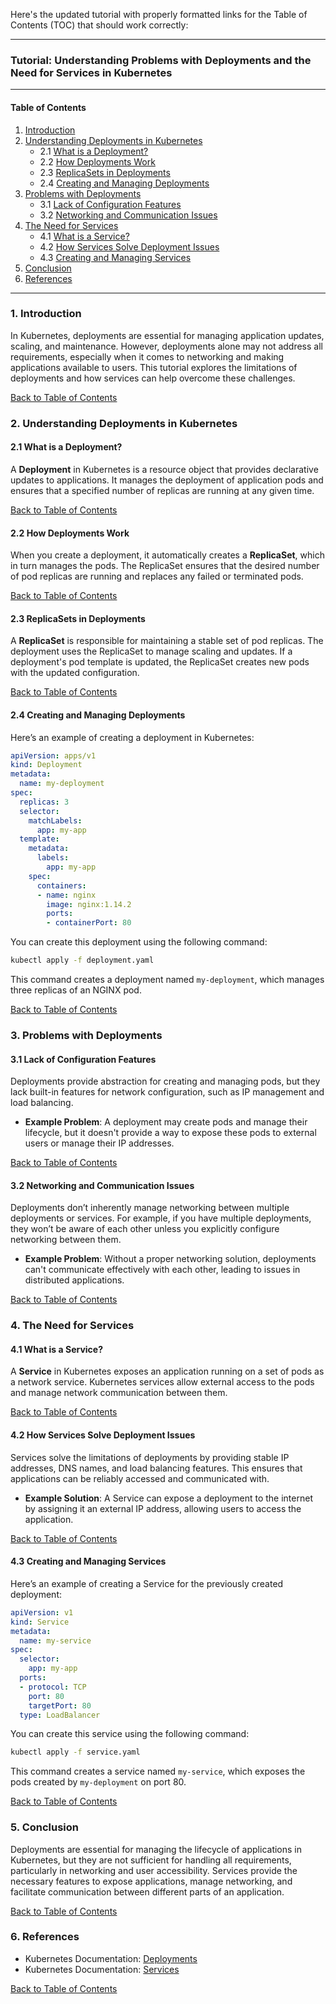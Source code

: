 Here's the updated tutorial with properly formatted links for the Table of Contents (TOC) that should work correctly:

---

### Tutorial: Understanding Problems with Deployments and the Need for Services in Kubernetes

---

#### **Table of Contents**

1. [Introduction](#1-introduction)
2. [Understanding Deployments in Kubernetes](#2-understanding-deployments-in-kubernetes)
   - 2.1 [What is a Deployment?](#21-what-is-a-deployment)
   - 2.2 [How Deployments Work](#22-how-deployments-work)
   - 2.3 [ReplicaSets in Deployments](#23-replicasets-in-deployments)
   - 2.4 [Creating and Managing Deployments](#24-creating-and-managing-deployments)
3. [Problems with Deployments](#3-problems-with-deployments)
   - 3.1 [Lack of Configuration Features](#31-lack-of-configuration-features)
   - 3.2 [Networking and Communication Issues](#32-networking-and-communication-issues)
4. [The Need for Services](#4-the-need-for-services)
   - 4.1 [What is a Service?](#41-what-is-a-service)
   - 4.2 [How Services Solve Deployment Issues](#42-how-services-solve-deployment-issues)
   - 4.3 [Creating and Managing Services](#43-creating-and-managing-services)
5. [Conclusion](#5-conclusion)
6. [References](#6-references)

---

### 1. Introduction

In Kubernetes, deployments are essential for managing application updates, scaling, and maintenance. However, deployments alone may not address all requirements, especially when it comes to networking and making applications available to users. This tutorial explores the limitations of deployments and how services can help overcome these challenges.

[Back to Table of Contents](#table-of-contents)

### 2. Understanding Deployments in Kubernetes

#### 2.1 What is a Deployment?

A **Deployment** in Kubernetes is a resource object that provides declarative updates to applications. It manages the deployment of application pods and ensures that a specified number of replicas are running at any given time.

[Back to Table of Contents](#table-of-contents)

#### 2.2 How Deployments Work

When you create a deployment, it automatically creates a **ReplicaSet**, which in turn manages the pods. The ReplicaSet ensures that the desired number of pod replicas are running and replaces any failed or terminated pods.

[Back to Table of Contents](#table-of-contents)

#### 2.3 ReplicaSets in Deployments

A **ReplicaSet** is responsible for maintaining a stable set of pod replicas. The deployment uses the ReplicaSet to manage scaling and updates. If a deployment's pod template is updated, the ReplicaSet creates new pods with the updated configuration.

[Back to Table of Contents](#table-of-contents)

#### 2.4 Creating and Managing Deployments

Here’s an example of creating a deployment in Kubernetes:

```yaml
apiVersion: apps/v1
kind: Deployment
metadata:
  name: my-deployment
spec:
  replicas: 3
  selector:
    matchLabels:
      app: my-app
  template:
    metadata:
      labels:
        app: my-app
    spec:
      containers:
      - name: nginx
        image: nginx:1.14.2
        ports:
        - containerPort: 80
```

You can create this deployment using the following command:

```bash
kubectl apply -f deployment.yaml
```

This command creates a deployment named `my-deployment`, which manages three replicas of an NGINX pod.

[Back to Table of Contents](#table-of-contents)

### 3. Problems with Deployments

#### 3.1 Lack of Configuration Features

Deployments provide abstraction for creating and managing pods, but they lack built-in features for network configuration, such as IP management and load balancing.

- **Example Problem**: A deployment may create pods and manage their lifecycle, but it doesn't provide a way to expose these pods to external users or manage their IP addresses.

[Back to Table of Contents](#table-of-contents)

#### 3.2 Networking and Communication Issues

Deployments don’t inherently manage networking between multiple deployments or services. For example, if you have multiple deployments, they won’t be aware of each other unless you explicitly configure networking between them.

- **Example Problem**: Without a proper networking solution, deployments can't communicate effectively with each other, leading to issues in distributed applications.

[Back to Table of Contents](#table-of-contents)

### 4. The Need for Services

#### 4.1 What is a Service?

A **Service** in Kubernetes exposes an application running on a set of pods as a network service. Kubernetes services allow external access to the pods and manage network communication between them.

[Back to Table of Contents](#table-of-contents)

#### 4.2 How Services Solve Deployment Issues

Services solve the limitations of deployments by providing stable IP addresses, DNS names, and load balancing features. This ensures that applications can be reliably accessed and communicated with.

- **Example Solution**: A Service can expose a deployment to the internet by assigning it an external IP address, allowing users to access the application.

[Back to Table of Contents](#table-of-contents)

#### 4.3 Creating and Managing Services

Here’s an example of creating a Service for the previously created deployment:

```yaml
apiVersion: v1
kind: Service
metadata:
  name: my-service
spec:
  selector:
    app: my-app
  ports:
  - protocol: TCP
    port: 80
    targetPort: 80
  type: LoadBalancer
```

You can create this service using the following command:

```bash
kubectl apply -f service.yaml
```

This command creates a service named `my-service`, which exposes the pods created by `my-deployment` on port 80.

[Back to Table of Contents](#table-of-contents)

### 5. Conclusion

Deployments are essential for managing the lifecycle of applications in Kubernetes, but they are not sufficient for handling all requirements, particularly in networking and user accessibility. Services provide the necessary features to expose applications, manage networking, and facilitate communication between different parts of an application.

[Back to Table of Contents](#table-of-contents)

### 6. References

- Kubernetes Documentation: [Deployments](https://kubernetes.io/docs/concepts/workloads/controllers/deployment/)
- Kubernetes Documentation: [Services](https://kubernetes.io/docs/concepts/services-networking/service/)

[Back to Table of Contents](#table-of-contents)


